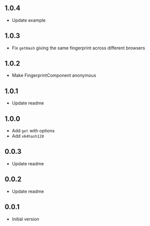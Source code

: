 ## 1.0.4

- Update example

## 1.0.3

- Fix `getHash` giving the same fingerprint across different browsers

## 1.0.2

- Make FingerprintComponent anonymous 

## 1.0.1

- Update readme

## 1.0.0

- Add `get` with options
- Add `x64hash128`

## 0.0.3

- Update readme

## 0.0.2

- Update readme

## 0.0.1

- Initial version
